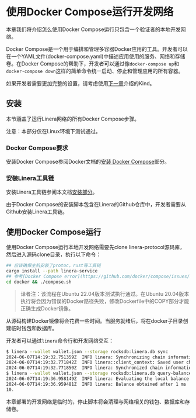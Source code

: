 # 使用Docker Compose运行开发网络

本章我们将介绍怎么使用Docker Compose运行只包含一个验证者的本地开发网络。

Docker Compose是一个用于编排和管理多容器Docker应用的工具。开发者可以在一个YAML文件(docker-compose.yaml)中描述应用使用的服务、网络和存储卷。在Docker Compose的帮助下，开发者可以通过像`docker-compose up`和`docker-compose down`这样的简单命令统一启动、停止和管理应用的所有容器。

如果开发者需要更加完整的设置，请考虑使用[下一章](zh_CN/operators/devnets/kind.md)介绍的Kind。

## 安装

本节涵盖了运行Linera网络的所有Docker Compose步骤。

注意：本部分仅在Linux环境下测试通过。

### Docker Compose要求

安装Docker Compose参阅Docker文档的[安装 Docker Compose](https://docs.docker.com/compose/install/)部分。

### 安装Linera工具链

安装Linera工具链参阅本文档[安装部分](zh_CN/developers/getting_started/installation.md#从GitHub安装)。

由于Docker Compose的安装脚本包含在Linera的Github仓库中，开发者需要从Github安装Linera工具链。

## 使用Docker Compose运行

使用Docker Compose运行本地开发网络需要先clone linera-protocol源码库，然后进入源码clone目录，执行以下命令：

```bash
## 应该确保主机安装了protoc，rust等工具链
cargo install --path linera-service
## 参考[Docker Compose error](https://github.com/docker/compose/issues/8630#issuecomment-1073166114)解决docker compose报错
cd docker && ./compose.sh
```

> 译者注：该流程在Ubuntu 22.04版本测试执行通过。在Ubuntu 20.04版本执行将会因为错误的Docker路径失败，修改Dockerfile中的COPY部分才能正确生成Docker镜像。

从源码构建Docker镜像将会花费一些时间。当服务就绪后，将在docker子目录创建临时钱包和数据库。

开发者可以通过`linera`命令行和开发网络交互：

```bash
$ linera --wallet wallet.json --storage rocksdb:linera.db sync
2024-06-07T14:19:32.751359Z  INFO linera: Synchronizing chain information
2024-06-07T14:19:32.771842Z  INFO linera::client_context: Saved user chain states
2024-06-07T14:19:32.771850Z  INFO linera: Synchronized chain information in 20 ms
$ linera --wallet wallet.json --storage rocksdb:linera.db query-balance
2024-06-07T14:19:36.958149Z  INFO linera: Evaluating the local balance of e476187f6ddfeb9d588c7b45d3df334d5501d6499b3f9ad5595cae86cce16a65 by staging execution of known incoming messages
2024-06-07T14:19:36.959481Z  INFO linera: Balance obtained after 1 ms
10.
```

本章部署的开发网络是临时的，停止脚本将会清理与网络相关的钱包、数据库和存储卷。

